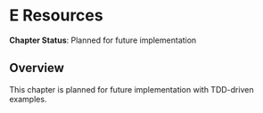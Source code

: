 # E Resources

**Chapter Status**: Planned for future implementation

## Overview

This chapter is planned for future implementation with TDD-driven examples.
